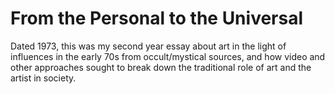 # From the Personal to the Universal

Dated 1973, this was my second year essay about art in the light of influences in the early 70s from occult/mystical sources, and how video and other approaches sought to break down the traditional role of art and the artist in society.
